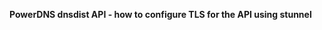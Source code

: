 **PowerDNS dnsdist API - how to configure TLS for the API using stunnel**

<script src="https://gist.github.com/dmachard/9c252e91ea842fa8b730e30bcba080ae.js"></script>

